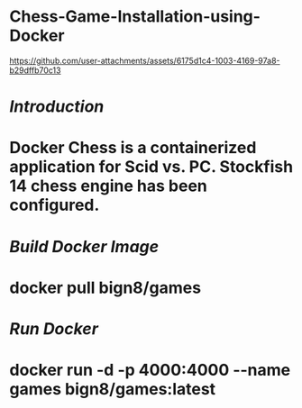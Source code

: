 # Chess-Game-Installation-using-Docker

https://github.com/user-attachments/assets/6175d1c4-1003-4169-97a8-b29dffb70c13

# *Introduction*
# **Docker Chess is a containerized application for Scid vs. PC. Stockfish 14 chess engine has been configured.**

# *Build Docker Image*
# **docker pull bign8/games**

# *Run Docker*
# **docker run -d -p 4000:4000 --name games bign8/games:latest**
